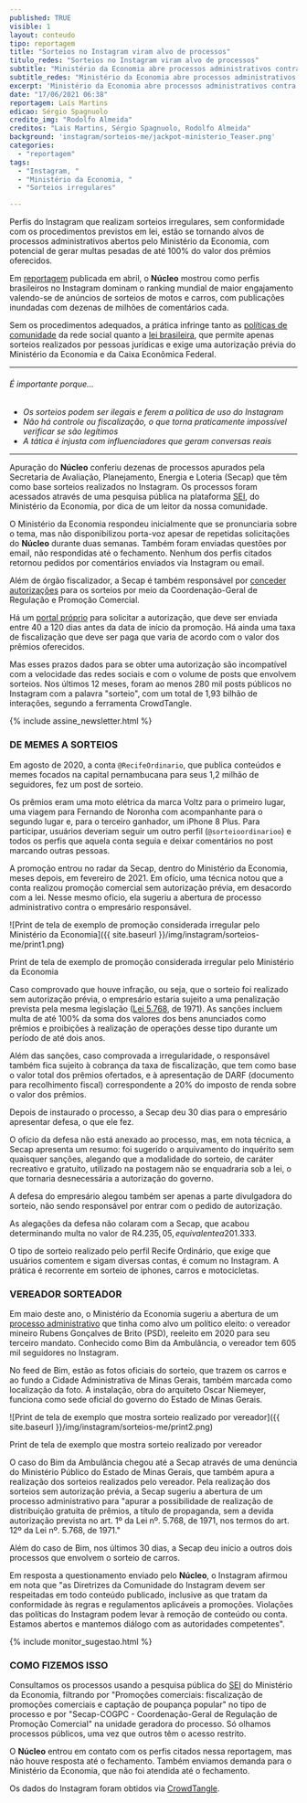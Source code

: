 ```yaml
---
published: TRUE
visible: 1
layout: conteudo
tipo: reportagem
title: "Sorteios no Instagram viram alvo de processos"
titulo_redes: "Sorteios no Instagram viram alvo de processos"
subtitle: "Ministério da Economia abre processos administrativos contra perfis que fazem sorteios sem autorização prévia, podendo resultar em multas"
subtitle_redes: "Ministério da Economia abre processos administrativos contra perfis que fazem sorteios sem autorização"
excerpt: 'Ministério da Economia abre processos administrativos contra perfis que fazem sorteios sem autorização prévia, podendo resultar em multas'
date: "17/06/2021 06:38"
reportagem: Laís Martins
edicao: Sérgio Spagnuolo
credito_img: "Rodolfo Almeida"
creditos: "Lais Martins, Sérgio Spagnuolo, Rodolfo Almeida"
background: 'instagram/sorteios-me/jackpot-ministerio_Teaser.png'
categories:
  - "reportagem"
tags:
  - "Instagram, "
  - "Ministério da Economia, "
  - "Sorteios irregulares"

---
```



Perfis do Instagram que realizam sorteios irregulares, sem conformidade com os procedimentos previstos em lei, estão se tornando alvos de processos administrativos abertos pelo Ministério da Economia, com potencial de gerar multas pesadas de até 100% do valor dos prêmios oferecidos.

Em [reportagem](https://nucleo.jor.br/reportagem/2021-04-22-sorteios-ilegais-instagram-engajamento) publicada em abril, o **Núcleo** mostrou como perfis brasileiros no Instagram dominam o ranking mundial de maior engajamento valendo-se de anúncios de sorteios de motos e carros, com publicações inundadas com dezenas de milhões de comentários cada.

Sem os procedimentos adequados, a prática infringe tanto as [políticas de comunidade](https://www.facebook.com/help/instagram/179379842258600) da rede social quanto a [lei brasileira](http://www.planalto.gov.br/ccivil_03/leis/l5768.htm), que permite apenas sorteios realizados por pessoas jurídicas e exige uma autorização prévia do Ministério da Economia e da Caixa Econômica Federal.

---

###### É importante porque...

- *Os sorteios podem ser ilegais e ferem a política de uso do Instagram*
- *Não há controle ou fiscalização, o que torna praticamente impossível verificar se são legítimos*
- *A tática é injusta com influenciadores que geram conversas reais*


---

Apuração do **Núcleo** conferiu dezenas de processos apurados pela Secretaria de Avaliação, Planejamento, Energia e Loteria (Secap) que têm como base sorteios realizados no Instagram. Os processos foram acessados através de uma pesquisa pública na plataforma [SEI](https://sei.economia.gov.br/sei/modulos/pesquisa/md_pesq_processo_pesquisar.php?acao_externa=protocolo_pesquisar&acao_origem_externa=protocolo_pesquisar&id_orgao_acesso_externo=0), do Ministério da Economia, por dica de um leitor da nossa comunidade.

O Ministério da Economia respondeu inicialmente que se pronunciaria sobre o tema, mas não disponibilizou porta-voz apesar de repetidas solicitações do **Núcleo** durante duas semanas. Também foram enviadas questões por email, não respondidas até o fechamento. Nenhum dos perfis citados retornou pedidos por comentários enviados via Instagram ou email.

Além de órgão fiscalizador, a Secap é também responsável por [conceder autorizações](https://www.gov.br/fazenda/pt-br/acesso-a-informacao/perguntas-frequentes/regulacao/promocoes-comerciais#pergunta2) para os sorteios por meio da Coordenação-Geral de Regulação e Promoção Comercial.

Há um [portal próprio](https://scpc.seae.fazenda.gov.br/scpc/login.jsf) para solicitar a autorização, que deve ser enviada entre 40 a 120 dias antes da data de início da promoção. Há ainda uma taxa de fiscalização que deve ser paga que varia de acordo com o valor dos prêmios oferecidos.

Mas esses prazos dados para se obter uma autorização são incompatível com a velocidade das redes sociais e com o volume de posts que envolvem sorteios. Nos últimos 12 meses, foram ao menos 280 mil posts públicos no Instagram com a palavra "sorteio", com um total de 1,93 bilhão de interações, segundo a ferramenta CrowdTangle.

{% include assine_newsletter.html %}

### DE MEMES A SORTEIOS
Em agosto de 2020, a conta `@RecifeOrdinario`, que publica conteúdos e memes focados na capital pernambucana para seus 1,2 milhão de seguidores, fez um post de sorteio.

Os prêmios eram uma moto elétrica da marca Voltz para o primeiro lugar, uma viagem para Fernando de Noronha com acompanhante para o segundo lugar e, para o terceiro ganhador, um iPhone 8 Plus. Para participar, usuários deveriam seguir um outro perfil (`@sorteioordinarioo`) e todos os perfis que aquela conta seguia e deixar comentários no post marcando outras pessoas.

A promoção entrou no radar da Secap, dentro do Ministério da Economia, meses depois, em fevereiro de 2021. Em ofício, uma técnica notou que a conta realizou promoção comercial sem autorização prévia, em desacordo com a lei. Nesse mesmo ofício, ela sugeriu a abertura de processo administrativo contra o empresário responsável.

![Print de tela de exemplo de promoção considerada irregular pelo Ministério da Economia]({{ site.baseurl }}/img/instagram/sorteios-me/print1.png)

<figcaption>Print de tela de exemplo de promoção considerada irregular pelo Ministério da Economia</figcaption>

Caso comprovado que houve infração, ou seja, que o sorteio foi realizado sem autorização prévia, o empresário estaria sujeito a uma penalização prevista pela mesma legislação ([Lei  5.768](https://www.camara.leg.br/proposicoesWeb/prop_mostrarintegra;jsessionid=7F0E06B587F767CBED557527F4EB5AAE.proposicoesWebExterno2?codteor=232356&filename=LegislacaoCitada+-PL+3887/2004), de 1971). As sanções incluem multa de até 100% da soma dos valores dos bens anunciados como prêmios e proibições à realização de operações desse tipo durante um período de até dois anos.

Além das sanções, caso comprovada a irregularidade, o responsável também fica sujeito à cobrança da taxa de fiscalização, que tem como base o valor total dos prêmios ofertados, e à apresentação de DARF (documento para recolhimento fiscal) correspondente a 20% do imposto de renda sobre o valor dos prêmios.

Depois de instaurado o processo, a Secap deu 30 dias para o empresário apresentar defesa, o que ele fez.

O ofício da defesa não está anexado ao processo, mas, em nota técnica, a Secap apresenta um resumo: foi sugerido o arquivamento do inquérito sem quaisquer sanções, alegando que a modalidade do sorteio, de caráter recreativo e gratuito, utilizado na postagem não se enquadraria sob a lei, o que tornaria desnecessária a autorização do governo.

A defesa do empresário alegou também ser apenas a parte divulgadora do sorteio, não sendo responsável por entrar com o pedido de autorização.

As alegações da defesa não colaram com a Secap, que acabou determinando multa no valor de R$4.235, 05, equivalente a 20% do valor total dos prêmios, além do pagamento da taxa de fiscalização no valor de R$1.333.

O tipo de sorteio realizado pelo perfil Recife Ordinário, que exige que usuários comentem e sigam diversas contas, é comum no Instagram. A prática é recorrente em sorteio de iphones, carros e motocicletas.

### VEREADOR SORTEADOR
Em maio deste ano, o Ministério da Economia sugeriu a abertura de um [processo administrativo](https://drive.google.com/file/d/127r3eATcYlR3UYchrUtXba1SYb6FGJ3I/view?usp=sharing) que tinha como alvo um político eleito: o vereador mineiro Rubens Gonçalves de Brito (PSD), reeleito em 2020 para seu terceiro mandato. Conhecido como Bim da Ambulância, o vereador tem 605 mil seguidores no Instagram.

No feed de Bim, estão as fotos oficiais do sorteio, que trazem os carros e ao fundo a Cidade Administrativa de Minas Gerais, também marcada como localização da foto. A instalação, obra do arquiteto Oscar Niemeyer, funciona como sede oficial do governo do Estado de Minas Gerais.

![Print de tela de exemplo que mostra sorteio realizado por vereador]({{ site.baseurl }}/img/instagram/sorteios-me/print2.png)
<figcaption>Print de tela de exemplo que mostra sorteio realizado por vereador</figcaption>


O caso do Bim da Ambulância chegou até a Secap através de uma denúncia do Ministério Público do Estado de Minas Gerais, que também apura a realização dos sorteios realizados pelo vereador. Pela realização dos sorteios sem autorização prévia, a Secap sugeriu a abertura de um processo administrativo para "apurar a possibilidade de realização de distribuição gratuita de prêmios, a título de propaganda, sem a devida autorização prevista no art. 1º da Lei nº. 5.768, de 1971, nos termos do art. 12º da Lei nº. 5.768, de 1971."

Além do caso de Bim, nos últimos 30 dias, a Secap deu início a outros dois processos que envolvem o sorteio de carros.

Em resposta a questionamento enviado pelo **Núcleo**, o Instagram afirmou em nota que "as Diretrizes da Comunidade do Instagram devem ser respeitadas em todo conteúdo publicado, inclusive as que tratam da conformidade às regras e regulamentos aplicáveis a promoções. Violações das políticas do Instagram podem levar à remoção de conteúdo ou conta. Estamos abertos e mantemos diálogo com as autoridades competentes".

{% include monitor_sugestao.html %}

### COMO FIZEMOS ISSO
Consultamos os processos usando a pesquisa pública do [SEI](https://sei.economia.gov.br/sei/modulos/pesquisa/md_pesq_processo_pesquisar.php?acao_externa=protocolo_pesquisar&acao_origem_externa=protocolo_pesquisar&id_orgao_acesso_externo=0) do Ministério da Economia, filtrando por "Promoções comerciais: fiscalização de promoções comerciais e captação de poupança popular" no tipo de processo e por "Secap-COGPC - Coordenação-Geral de Regulação de Promoção Comercial" na unidade geradora do processo. Só olhamos processos públicos, uma vez que outros têm o acesso restrito.

O **Núcleo** entrou em contato com os perfis citados nessa reportagem, mas não houve resposta até o fechamento. Também enviamos demanda para o Ministério da Economia, que não foi atendida até o fechamento.

Os dados do Instagram foram obtidos via [CrowdTangle](https://apps.crowdtangle.com/).
